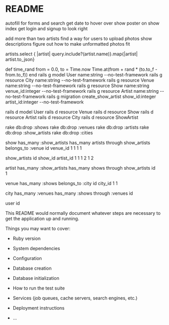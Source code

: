 # README
autofill for forms and search
get date to hover over show poster on show index
get login and signup to look right

add more than two artists
find a way for users to upload photos
show descriptions
figure out how to make unformatted photos fit 


artists.select { |artist| query.include?(artist.name)}.map{|artist| artist.to_json}


def time_rand from = 0.0, to = Time.now
    Time.at(from + rand * (to.to_f - from.to_f))
end
rails g model User name:string --no-test-framework
rails g resource City name:string --no-test-framework
rails g resource Venue name:string --no-test-framework
rails g resource Show name:string venue_id:integer --no-test-framework
rails g resource Artist name:string --no-test-framework
rails g migration create_show_artist show_id:integer artist_id:integer --no-test-framework

rails d model User
rails d resource Venue
rails d resource Show
rails d resource Artist
rails d resource City
rails d resource ShowArtist

rake db:drop :shows
rake db:drop :venues
rake db:drop :artists
rake db:drop :show_artists
rake db:drop :cities

show  has_many :show_artists  has_many artists through show_artists    belongs_to :venue
id               venue_id
1                1
1                1

show_artists
id       show_id          artist_id
1        1                1
2        1                2

artist has_many :show_artists has_many shows through show_artists
id  
1

venue has_many :shows belongs_to :city
id        city_id
1         1

city has_many :venues has_many :shows through :venues
id    



user
id         



This README would normally document whatever steps are necessary to get the
application up and running.

Things you may want to cover:

* Ruby version

* System dependencies

* Configuration

* Database creation

* Database initialization

* How to run the test suite

* Services (job queues, cache servers, search engines, etc.)

* Deployment instructions

* ...
